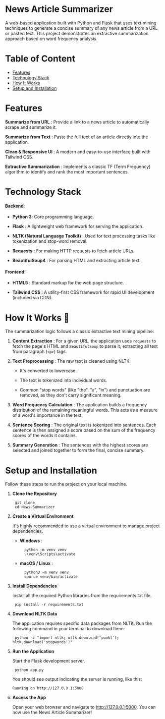 # News Article Summarizer

A web-based application built with Python and Flask that uses text mining techniques to generate a concise summary of any news article from a URL or pasted text. This project demonstrates an extractive summarization approach based on word frequency analysis.

# Table of Content

- [Features](#features)
- [Technology Stack](#technology-stack)
- [How It Works](#how-it-works-)
- [Setup and Installation](#setup-and-installation)

# Features

**Summarize from URL** : Provide a link to a news article to automatically scrape and summarize it.

**Summarize from Text** : Paste the full text of an article directly into the application.

**Clean & Responsive UI** : A modern and easy-to-use interface built with Tailwind CSS.

**Extractive Summarization** : Implements a classic TF (Term Frequency) algorithm to identify and rank the most important sentences.

# Technology Stack

#### Backend:

- **Python 3**: Core programming language.

- **Flask** : A lightweight web framework for serving the application.

- **NLTK (Natural Language Toolkit)** : Used for text processing tasks like tokenization and stop-word removal.

- **Requests** : For making HTTP requests to fetch article URLs.

- **BeautifulSoup4** : For parsing HTML and extracting article text.

#### Frontend:

- **HTML5** : Standard markup for the web page structure.

- **Tailwind CSS** : A utility-first CSS framework for rapid UI development (included via CDN).

# How It Works 🧠

The summarization logic follows a classic extractive text mining pipeline:

1. **Content Extraction** : For a given URL, the application uses `requests` to fetch the page's HTML and `BeautifulSoup` to parse it, extracting all text from paragraph (`<p>`) tags.

2. **Text Preprocessing** : The raw text is cleaned using NLTK:

    - It's converted to lowercase.

    - The text is tokenized into individual words.

    - Common "stop words" (like "the", "a", "in") and punctuation are removed, as they don't carry significant meaning.

3. **Word Frequency Calculation** : The application builds a frequency distribution of the remaining meaningful words. This acts as a measure of a word's importance in the text.

4. **Sentence Scoring** : The original text is tokenized into sentences. Each sentence is then assigned a score based on the sum of the frequency scores of the words it contains.

5. **Summary Generation** : The sentences with the highest scores are selected and joined together to form the final, concise summary.

# Setup and Installation

Follow these steps to run the project on your local machine.
1. **Clone the Repository**

        git clone 
        cd News-Summarizer

2. **Create a Virtual Environment**

    It's highly recommended to use a virtual environment to manage project dependencies.

    - **Windows** :

            python -m venv venv
            .\venv\Scripts\activate

    - **macOS / Linux** :

            python3 -m venv venv
            source venv/bin/activate

3. **Install Dependencies**

    Install all the required Python libraries from the requirements.txt file.

        pip install -r requirements.txt

4. **Download NLTK Data**

    The application requires specific data packages from NLTK. Run the following command in your terminal to download them:

        python -c "import nltk; nltk.download('punkt'); nltk.download('stopwords')"

5. **Run the Application**

    Start the Flask development server.

        python app.py

    You should see output indicating the server is running, like this:

    `Running on http://127.0.0.1:5000`
6. **Access the App**

    Open your web browser and navigate to http://127.0.0.1:5000. You can now use the News Article Summarizer!

